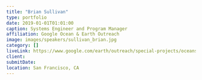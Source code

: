 ```yaml
---
title: "Brian Sullivan"
type: portfolio
date: 2019-01-01T01:01:00
caption: Systems Engineer and Program Manager
affiliation: Google Ocean & Earth Outreach
image: images/speakers/sullivan_brian.jpg
category: []
liveLink: https://www.google.com/earth/outreach/special-projects/oceans/
client:
submitDate:
location: San Francisco, CA
---
```

